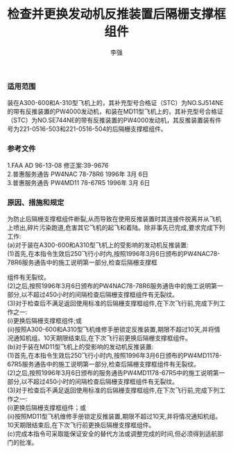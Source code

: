 ﻿---
amendno: 39-1682  
cadno: CAD1996-MULT-22  
title: 检查并更换发动机反推装置后隔栅支撑框组件  
publishdate: 1996-07-31  
effdate: 1996-08-05  
acmodels: ["A300","A310","MD11"]  
tags: []  
engs: ["PW4000"]  
pns: []  
mfrs: ["AIRBUS","MD","PW"]  
admins: 民航总局  
author: 李强  
---
  
### 适用范围  
装在A300-600和A-310型飞机上的，其补充型号合格证（STC）为NO.SJ514NE的带有反推装置的PW4000发动机，和装在MD11型飞机上的，其补充型号合格证（STC）为NO.SE744NE的带有反推装置的PW4000发动机，其反推装置装有件号为221-0516-503和221-0516-504的后隔栅支撑框组件。  
  
<!--more-->  
### 参考文件  
  1.FAA AD 96-13-08 修正案:39-9676  
  2.普惠服务通告 PW4NAC 78-78R6 1996年 3月 6日  
  3.普惠服务通告 PW4MD11 78-67R5 1996年 3月 6日  
  
### 原因、措施和规定  

  为防止后隔栅支撑框组件断裂,从而导致在使用反推装置时其连接件脱离并从飞机上喷出,碎片污染跑道,危害其它飞机的起飞和着陆。除非事先已完成,要求完成下列工作:  
  (a)对于装在A300-600和A310型飞机上的受影响的发动机反推装置:  
  (1)首先,在本指令生效后250飞行小时内,按照1996年3月6日颁布的PW4NAC78-78R6服务通告中的施工说明第一部分,检查后隔栅支撑框  
  
组件有无裂纹。  
  (2)之后,按照1996年3月6日颁布的PW4NAC78-78R6服务通告中的施工说明第一部分,以不超过450小时的间隔检查后隔栅支撑框组件有无裂纹。  
  (3)对于检查后不满足返回使用标准的后隔栅支撑框组件,在下次飞行前,完成下列工作之一:  
(i)更换后隔栅支撑框组件;或  
(ii)按照A300-600和A310型飞机维修手册锁定反推装置,期限不超过10天,并将情况通知机组。10天期限结束后,在下次飞行前更换后隔栅支撑框组件。  
  (b)对于装在MD11型飞机上的受影响的发动机反推装置:  
  (1)首先,在本指令生效后250飞行小时内,按照1996年3月6日颁布的PW4MD1178-67R5服务通告中的施工说明第一部分,检查后隔栅支撑框组件有无裂纹。  
  (2)之后,按照1996年3月6日颁布的服务通告PW4MD1178-67R5中的施工说明第一部分,以不超过450小时的间隔检查后隔栅支撑框组件有无裂纹。  
  (3)对于检查后不满足返回使用标准的后隔栅支撑框组件,在下次飞行前,完成下列工作之一:  
(i)更换后隔栅支撑框组件；或  
(ii)按照MD11型飞机维修手册锁定反推装置,期限不超过10天,并将情况通知机组。10天期限结束后,在下次飞行前更换后隔栅支撑框组件。  
  (c)完成本指令可采取能保证安全的替代方法或调整完成的时间,但必须得到适航部门的批准。  
  
